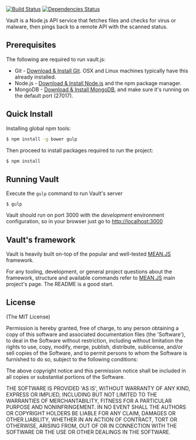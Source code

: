 [![Build Status](https://travis-ci.org/lirantal/vault.svg?branch=master)](https://travis-ci.org/lirantal/vault)
[![Dependencies Status](https://david-dm.org/lirantal/vault.svg)](https://david-dm.org/lirantal/vault)

Vault is a Node.js API service that fetches files and checks for virus or malware, then pings back to a remote API with the scanned status.

## Prerequisites
The following are required to run vault.js:
* Git - [Download & Install Git](https://git-scm.com/downloads). OSX and Linux machines typically have this already installed.
* Node.js - [Download & Install Node.js](https://nodejs.org/en/download/) and the npm package manager.
* MongoDB - [Download & Install MongoDB](http://www.mongodb.org/downloads), and make sure it's running on the default port (27017).

## Quick Install
Installing global npm tools:
```bash
$ npm install -g bower gulp
```

Then proceed to install packages required to run the project:

```bash
$ npm install
```

## Running Vault
Execute the `gulp` command to run Vault's server

```
$ gulp
```

Vault should run on port 3000 with the *development* environment configuration, so in your browser just go to [http://localhost:3000](http://localhost:3000)


## Vault's framework
Vault is heavily built on-top of the popular and well-tested [MEAN.JS](https://github.com/meanjs/mean.git) framework.

For any tooling, development, or general project questions about the framework, structure and available commands refer to [MEAN.JS](https://github.com/meanjs/mean.git) main project's page. The README is a good start.


## License
(The MIT License)

Permission is hereby granted, free of charge, to any person obtaining
a copy of this software and associated documentation files (the
'Software'), to deal in the Software without restriction, including
without limitation the rights to use, copy, modify, merge, publish,
distribute, sublicense, and/or sell copies of the Software, and to
permit persons to whom the Software is furnished to do so, subject to
the following conditions:

The above copyright notice and this permission notice shall be
included in all copies or substantial portions of the Software.

THE SOFTWARE IS PROVIDED 'AS IS', WITHOUT WARRANTY OF ANY KIND,
EXPRESS OR IMPLIED, INCLUDING BUT NOT LIMITED TO THE WARRANTIES OF
MERCHANTABILITY, FITNESS FOR A PARTICULAR PURPOSE AND NONINFRINGEMENT.
IN NO EVENT SHALL THE AUTHORS OR COPYRIGHT HOLDERS BE LIABLE FOR ANY
CLAIM, DAMAGES OR OTHER LIABILITY, WHETHER IN AN ACTION OF CONTRACT,
TORT OR OTHERWISE, ARISING FROM, OUT OF OR IN CONNECTION WITH THE
SOFTWARE OR THE USE OR OTHER DEALINGS IN THE SOFTWARE.
